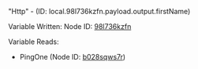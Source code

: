 "Http" - (ID: local.98l736kzfn.payload.output.firstName)

Variable Written:
Node ID: [98l736kzfn](../nodes/98l736kzfn.md)

Variable Reads:
* PingOne (Node ID: [b028sqws7r](../nodes/b028sqws7r.md))
